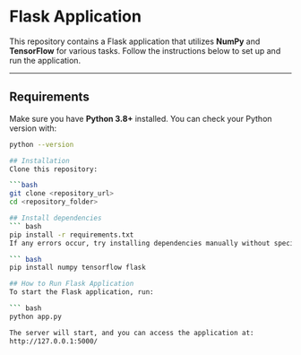 # Flask Application

This repository contains a Flask application that utilizes **NumPy** and **TensorFlow** for various tasks. Follow the instructions below to set up and run the application.

---

## Requirements
Make sure you have **Python 3.8+** installed. You can check your Python version with:
```bash
python --version

## Installation
Clone this repository:

```bash
git clone <repository_url>
cd <repository_folder>

## Install dependencies
``` bash
pip install -r requirements.txt
If any errors occur, try installing dependencies manually without specifying versions:

``` bash
pip install numpy tensorflow flask

## How to Run Flask Application
To start the Flask application, run:

``` bash
python app.py

The server will start, and you can access the application at:
http://127.0.0.1:5000/


